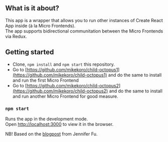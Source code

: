 ## What is it about?

This app is a wrapper that allows you to run other instances of Create React App inside (à la Micro Frontends).<br/>
The app supports bidirectional communitation between the Micro Frontends via Redux.

## Getting started

  - Clone, `npm install` and `npm start` this repository.
  - Go to [https://github.com/mikekoro/child-octopus1](https://github.com/mikekoro/child-octopus1) and do the same to install and run the first Micro Frontend
  - Go to [https://github.com/mikekoro/child-octopus2](https://github.com/mikekoro/child-octopus2) and do the same to install and run another Micro Frontend for good measure.

### `npm start`

Runs the app in the development mode.<br />
Open [http://localhost:3000](http://localhost:3000) to view it in the browser.

NB! Based on the [blogpost](https://medium.com/better-programming/build-your-own-micro-frontend-ecosystem-a05128c74f99) from Jennifer Fu.
